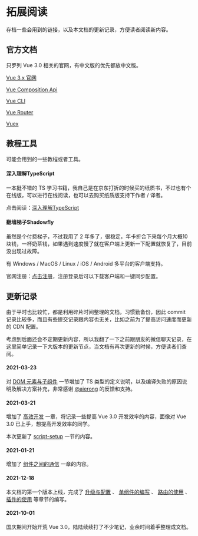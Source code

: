 # 拓展阅读

存档一些会用到的链接，以及本文档的更新记录，方便读者阅读新内容。

## 官方文档

只罗列 Vue 3.0 相关的官网，有中文版的优先都放中文版。


[Vue 3.x 官网](https://v3.cn.vuejs.org/)

[Vue Composition Api](https://v3.cn.vuejs.org/guide/composition-api-introduction.html)

[Vue CLI](https://next.cli.vuejs.org/zh/)

[Vue Router](https://next.router.vuejs.org/zh/)

[Vuex](https://next.vuex.vuejs.org/)

## 教程工具

可能会用到的一些教程或者工具。

#### 深入理解TypeScript

一本挺不错的 TS 学习书籍，我自己是在京东打折的时候买的纸质书，不过也有个在线版，可以进行在线阅读，也可以去购买纸质版支持下作者 / 译者。

点击阅读：[深入理解TypeScript](https://jkchao.github.io/typescript-book-chinese/)

#### 翻墙梯子Shadowfly

虽然是个付费梯子，不过我用了 2 年多了，很稳定，年卡折合下来每个月大概10块钱，一杯奶茶钱，如果遇到速度慢了就在客户端上更新一下配置就恢复了，目前没出现过故障。

有 Windows / MacOS / Linux / iOS / Android 多平台的客户端支持。

官网注册：[点击注册](https://shadow-flys.us/auth/register?code=iSGi)，注册登录后可以下载客户端和一键同步配置。

## 更新记录

由于平时也比较忙，都是利用碎片时间整理的文档，习惯勤备份，因此 commit 记录比较多，而且有些提交记录跟内容也无关，比如之前为了提高访问速度而更新的 CDN 配置。

考虑到后面还会不定期更新内容，所以我翻了一下之前跟朋友的微信聊天记录，在这里简单记录一下大版本的更新节点，当文档有再次更新的时候，方便读者们查阅。

#### 2021-03-23

对 [DOM 元素与子组件](component.md#dom-元素与子组件) 一节增加了 TS 类型的定义说明，以及编译失败的原因说明及解决方案补充，非常感谢 [@aierong](https://github.com/aierong) 的反馈和支持。

#### 2021-03-21

增加了 [高效开发](efficient.md) 一章，将记录一些提高 Vue 3.0 开发效率的内容，面像对 Vue 3.0 已上手，想提高开发效率的同学。

本次更新了 [script-setup](efficient.md#script-setup-new) 一节的内容。

#### 2021-01-21

增加了 [组件之间的通信](communication.md) 一章的内容。

#### 2021-12-18

本文档的第一个版本上线，完成了 [升级与配置](update.md) 、 [单组件的编写](component.md) 、 [路由的使用](router.md) 、 [插件的使用](plugin.md) 等章节的编写。

#### 2021-10-01

国庆期间开始开荒 Vue 3.0，陆陆续续打了不少笔记，业余时间着手整理成文档。

<!-- 谷歌广告 -->
<ClientOnly>
  <google-adsense />
</ClientOnly>
<!-- 谷歌广告 -->